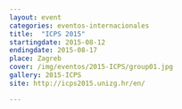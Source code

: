 ```yaml
---
layout: event
categories: eventos-internacionales
title:  "ICPS 2015"
startingdate: 2015-08-12
endingdate: 2015-08-17
place: Zagreb
cover: /img/eventos/2015-ICPS/group01.jpg
gallery: 2015-ICPS
site: http://icps2015.unizg.hr/en/

---
```

